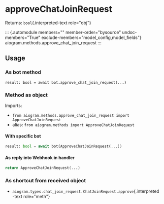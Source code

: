# approveChatJoinRequest

Returns: `bool`{.interpreted-text role="obj"}

::: {.automodule members="" member-order="bysource" undoc-members="True" exclude-members="model_config,model_fields"}
aiogram.methods.approve_chat_join_request
:::

## Usage

### As bot method

``` 
result: bool = await bot.approve_chat_join_request(...)
```

### Method as object

Imports:

-   `from aiogram.methods.approve_chat_join_request import ApproveChatJoinRequest`
-   alias: `from aiogram.methods import ApproveChatJoinRequest`

#### With specific bot

``` python
result: bool = await bot(ApproveChatJoinRequest(...))
```

#### As reply into Webhook in handler

``` python
return ApproveChatJoinRequest(...)
```

### As shortcut from received object

-   `aiogram.types.chat_join_request.ChatJoinRequest.approve`{.interpreted-text
    role="meth"}
